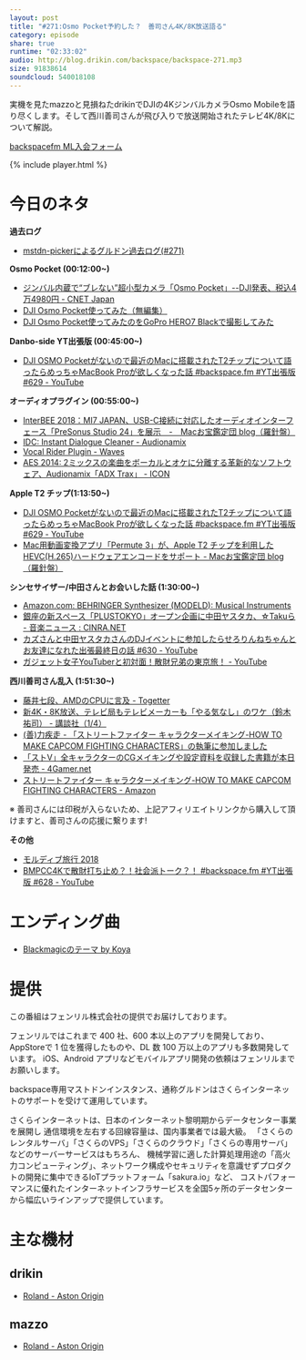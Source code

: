 ```yaml
---
layout: post
title: "#271:Osmo Pocket予約した？　善司さん4K/8K放送語る"
category: episode
share: true
runtime: "02:33:02"
audio: http://blog.drikin.com/backspace/backspace-271.mp3
size: 91838614
soundcloud: 540018108
---
```


実機を見たmazzoと見損ねたdrikinでDJIの4KジンバルカメラOsmo Mobileを語り尽くします。そして西川善司さんが飛び入りで放送開始されたテレビ4K/8Kについて解説。

[backspacefm ML入会フォーム](http://backspace.us11.list-manage.com/subscribe?u=09c933bd3997c1d16dbed156a&id=84b6529b91)

{% include player.html %}

# 今日のネタ
**過去ログ**
* [mstdn-pickerによるグルドン過去ログ(#271)](https://rbtnn.github.io/mstdn-picker/?instance=mstdn.guru&since_id=101170017143561884&max_id=101170695840317341)

**Osmo Pocket (00:12:00~)**
* [ジンバル内蔵で“ブレない”超小型カメラ「Osmo Pocket」--DJI発表、税込4万4980円 - CNET Japan](https://japan.cnet.com/article/35129385/)
* [DJI Osmo Pocket使ってみた（無編集）](https://www.youtube.com/watch?v=okwPxuUDp-M)
* [DJI Osmo Pocket使ってみたのをGoPro HERO7 Blackで撮影してみた](https://www.youtube.com/watch?v=cELfXb35AtI)

**Danbo-side YT出張版 (00:45:00~)**
* [DJI OSMO Pocketがないので最近のMacに搭載されたT2チップについて語ったらめっちゃMacBook Proが欲しくなった話 #backspace.fm #YT出張版 #629 - YouTube](https://www.youtube.com/watch?v=rvuUWhdSaQE)

**オーディオプラグイン (00:55:00~)**
* [InterBEE 2018：MI7 JAPAN、USB-C接続に対応したオーディオインターフェース「PreSonus Studio 24」を展示　-　Macお宝鑑定団 blog（羅針盤）](http://www.macotakara.jp/blog/report/entry-36288.html)
* [IDC: Instant Dialogue Cleaner - Audionamix](https://audionamix.com/products/instant-dialogue-cleaner/)
* [Vocal Rider Plugin - Waves](https://www.waves.com/plugins/vocal-rider#achieving-perfect-vocal-levels-with-vocal-rider)
* [AES 2014: 2ミックスの楽曲をボーカルとオケに分離する革新的なソフトウェア、Audionamix「ADX Trax」 - ICON](https://icon.jp/archives/8799)

**Apple T2 チップ(1:13:50~)**
* [DJI OSMO Pocketがないので最近のMacに搭載されたT2チップについて語ったらめっちゃMacBook Proが欲しくなった話 #backspace.fm #YT出張版 #629 - YouTube](https://www.youtube.com/watch?v=rvuUWhdSaQE)
* [Mac用動画変換アプリ「Permute 3」が、Apple T2 チップを利用したHEVC(H.265)ハードウェアエンコードをサポート - Macお宝鑑定団 blog（羅針盤）](http://www.macotakara.jp/blog/software/entry-36361.html)

**シンセサイザー/中田さんとお会いした話 (1:30:00~)**
* [Amazon.com: BEHRINGER Synthesizer (MODELD): Musical Instruments](https://www.amazon.com/Behringer-MODEL-D-Synthesizer-Model/dp/B07BHYZRYG)
* [銀座の新スペース「PLUSTOKYO」オープン企画に中田ヤスタカ、☆Takuら - 音楽ニュース : CINRA.NET](https://www.cinra.net/news/20181110-plustyo)
* [カズさんと中田ヤスタカさんのDJイベントに参加したらせろりんねちゃんとお友達になれた出張最終日の話 #630 - YouTube](https://youtu.be/20RxEGKSqds)
* [ガジェット女子YouTuberと初対面！散財兄弟の東京旅！ - YouTube](https://youtu.be/P9-YgP5hZjA)

**西川善司さん乱入 (1:51:30~)**
* [藤井七段、AMDのCPUに言及 - Togetter](https://togetter.com/li/1293954)
* [新4K・8K放送、テレビ局もテレビメーカーも「やる気なし」のワケ（鈴木 祐司） - 講談社（1/4）](https://gendai.ismedia.jp/articles/-/58574)
* [(善)力疾走 - 「ストリートファイター キャラクターメイキング-HOW TO MAKE CAPCOM FIGHTING CHARACTERS」の執筆に参加しました](http://www.z-z-z.jp/BLOG/log/eid1341.html)
* [「ストV」全キャラクターのCGメイキングや設定資料を収録した書籍が本日発売 - 4Gamer.net](https://www.4gamer.net/games/397/G039790/20181130136/)
* [ストリートファイター キャラクターメイキング-HOW TO MAKE CAPCOM FIGHTING CHARACTERS - Amazon](https://www.amazon.co.jp/dp/4862464327/zenjinishikaw-22)

※ 善司さんには印税が入らないため、上記アフィリエイトリンクから購入して頂けますと、善司さんの応援に繋ります!


**その他**
* [モルディブ旅行 2018](https://www.youtube.com/watch?v=sucnZ-SGPBA&list=PLrXoPdX1uBPdTi869LhsOzsGTLvVDx0Tx)
* [BMPCC4Kで散財打ち止め？！社会派トーク？！ #backspace.fm #YT出張版 #628 - YouTube](https://www.youtube.com/watch?v=2_r3aecfGKM)

# エンディング曲
* [Blackmagicのテーマ by Koya](https://soundcloud.com/koya/blackmagic)

# 提供

この番組はフェンリル株式会社の提供でお届けしております。

フェンリルではこれまで 400 社、600 本以上のアプリを開発しており、AppStoreで 1 位を獲得したものや、DL 数 100 万以上のアプリも多数開発しています。
iOS、Android アプリなどモバイルアプリ開発の依頼はフェンリルまでお願いします。

backspace専用マストドンインスタンス、通称グルドンはさくらインターネットのサポートを受けて運用しています。

さくらインターネットは、日本のインターネット黎明期からデータセンター事業を展開し
通信環境を左右する回線容量は、国内事業者では最大級。
「さくらのレンタルサーバ」「さくらのVPS」「さくらのクラウド」「さくらの専用サーバ」などのサーバーサービスはもちろん、
機械学習に適した計算処理用途の「高火力コンピューティング」、ネットワーク構成やセキュリティを意識せずプロダクトの開発に集中できるIoTプラットフォーム「sakura.io」など、
コストパフォーマンスに優れたインターネットインフラサービスを全国5ヶ所のデータセンターから幅広いラインアップで提供しています。

# 主な機材

## drikin
* [Roland - Aston Origin](http://amzn.asia/1OwAZ0w)

## mazzo
* [Roland - Aston Origin](http://amzn.asia/1OwAZ0w)
